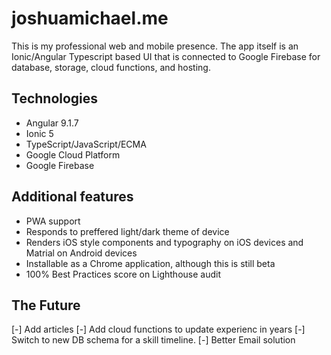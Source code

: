 # joshuamichael.me

This is my professional web and mobile presence. The app itself is an Ionic/Angular Typescript based UI that is connected to Google Firebase for database, storage, cloud functions, and hosting. 

## Technologies

* Angular 9.1.7
* Ionic 5
* TypeScript/JavaScript/ECMA
* Google Cloud Platform
* Google Firebase

## Additional features

* PWA support
* Responds to preffered light/dark theme of device
* Renders iOS style components and typography on iOS devices and Matrial on Android devices
* Installable as a Chrome application, although this is still beta
* 100% Best Practices score on Lighthouse audit

## The Future

[-] Add articles
[-] Add cloud functions to update experienc in years
[-] Switch to new DB schema for a skill timeline. 
[-] Better Email solution
